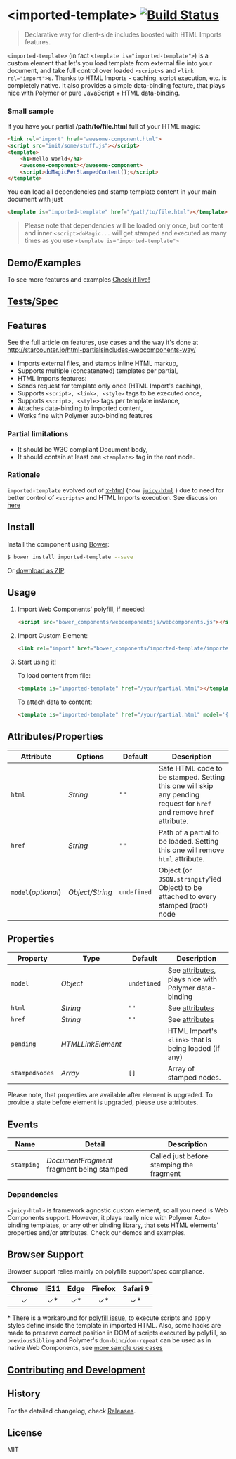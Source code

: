 &lt;imported-template&gt; [![Build Status](https://travis-ci.org/Juicy/imported-template.svg?branch=master)](https://travis-ci.org/Juicy/imported-template)
==============
> Declarative way for client-side includes boosted with HTML Imports features.

`<imported-template>` (in fact `<template is="imported-template">`) is a custom element that let's you load template from external file into your document, and take full control over loaded `<script>`s and `<link rel="import">`s. Thanks to HTML Imports - caching, script execution, etc. is completely native.
It also provides a simple data-binding feature, that plays nice with Polymer or pure JavaScript + HTML data-binding.

### Small sample

If you have your partial **/path/to/file.html** full of your HTML magic:
```html
<link rel="import" href="awesome-component.html">
<script src="init/some/stuff.js"></script>
<template>
	<h1>Hello World</h1>
	<awesome-component></awesome-component>
	<script>doMagicPerStampedContent();</script>
</template>
```
You can load all dependencies and stamp template content in your main document with just
```html
<template is="imported-template" href="/path/to/file.html"></template>
```

> Please note that dependencies will be loaded only once, but content and inner `<script>doMagic...` will get stamped and executed as many times as you use `<template is="imported-template">`

## Demo/Examples

To see more features and examples
[Check it live!](http://juicy.github.io/imported-template/examples/index.html)

## [Tests/Spec](http://juicy.github.io/imported-template/test/)

## Features
See the full article on features, use cases and the way it's done at http://starcounter.io/html-partialsincludes-webcomponents-way/

 - Imports external files, and stamps inline HTML markup,
 - Supports multiple (concatenated) templates per partial,
 - HTML Imports features:
  - Sends request for template only once (HTML Import's caching),
  - Supports `<script>, <link>, <style>` tags to be executed once,
  - Supports `<script>, <style>` tags per template instance,
 - Attaches data-binding to imported content,
 - Works fine with Polymer auto-binding features


### Partial limitations

 - It should be W3C compliant Document body,
 - It should contain at least one `<template>` tag in the root node.

### Rationale

`imported-template` evolved out of [x-html](https://github.com/PuppetJs/x-html) (now [`juicy-html`](https://github.com/Juicy/juicy-html) ) due to need for better control of `<scripts>` and HTML Imports execution. See discussion [here](https://github.com/Juicy/juicy-html/issues/8)


## Install

Install the component using [Bower](http://bower.io/):

```sh
$ bower install imported-template --save
```

Or [download as ZIP](https://github.com/Juicy/imported-template/archive/master.zip).

## Usage

1. Import Web Components' polyfill, if needed:

    ```html
    <script src="bower_components/webcomponentsjs/webcomponents.js"></script>
    ```

2. Import Custom Element:

    ```html
    <link rel="import" href="bower_components/imported-template/imported-template.html"/>
    ```

3. Start using it!

	To load content from file:
    ```html
    <template is="imported-template" href="/your/partial.html"></template>
    ```
	To attach data to content:
    ```html
    <template is="imported-template" href="/your/partial.html" model='{"json":"data"}'></template>
	```

## Attributes/Properties

Attribute           | Options         | Default     | Description
---                 | ---             | ---         | ---
`html`              | *String*		  | `""`	    | Safe HTML code to be stamped. Setting this one will skip any pending request for `href` and remove `href` attribute.
`href`              | *String*		  | `""`	    | Path of a partial to be loaded. Setting this one will remove `html` attribute.
`model`(_optional_) | *Object/String* | `undefined` | Object (or `JSON.stringify`'ied Object) to be attached to every stamped (root) node

## Properties

Property       | Type              | Default       | Description
---            | ---               | ---           | ---
`model`        | *Object*          | `undefined`   | See [attributes](#Attributes), plays nice with Polymer data-binding
`html`         | *String*          | `""`	       | See [attributes](#Attributes)
`href`         | *String*          | `""`	       | See [attributes](#Attributes)
`pending`      | *HTMLLinkElement* |               | HTML Import's `<link>` that is being loaded (if any)
`stampedNodes` | *Array*           | `[]`          | Array of stamped nodes.

Please note, that properties are available after element is upgraded.
To provide a state before element is upgraded, please use attributes.

## Events

Name       | Detail                                     | Description
---        | ---                                        | ---
`stamping` | *DocumentFragment*	fragment being stamped  | Called just before stamping the fragment

### Dependencies

`<juicy-html>` is framework agnostic custom element, so all you need is Web Components support. However, it plays really nice with Polymer Auto-binding templates, or any other binding library, that sets HTML elements' properties and/or attributes. Check our demos and examples.

## Browser Support

Browser support relies mainly on polyfills support/spec compliance.

| Chrome | IE11 | Edge | Firefox  | Safari 9 |
|:------:|:----:|:----:|:--------:|:--------:|
|  ✓     | ✓*   | ✓*   | ✓*       | ✓*       |

\* There is a workaround for [polyfill issue](https://github.com/webcomponents/webcomponentsjs/issues/470), to execute scripts and apply styles define inside the template in imported HTML. Also, some hacks are made to preserve correct position in DOM of scripts executed by polyfill, so `previousSibling` and Polymer's `dom-bind`/`dom-repeat` can be used as in native Web Components, see [more sample use cases](https://github.com/Juicy/imported-template/tree/master/test/use-cases)


## [Contributing and Development](CONTRIBUTING.md)

## History

For the detailed changelog, check [Releases](https://github.com/Juicy/imported-template/releases).

## License

MIT
